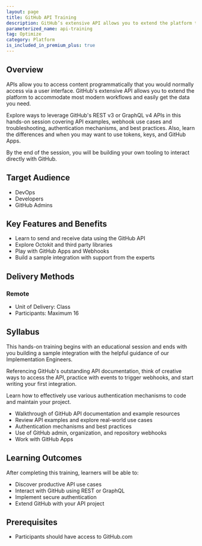 ```yaml
---
layout: page
title: GitHub API Training
description: GitHub’s extensive API allows you to extend the platform to accommodate most modern workflows and easily get the data you need.
parameterized_name: api-training
tag: Optimize
category: Platform
is_included_in_premium_plus: true
---
```


## Overview

APIs allow you to access content programmatically that you would normally access via a user interface. GitHub's extensive API allows you to extend the platform to accommodate most modern workflows and easily get the data you need.

Explore ways to leverage GitHub's REST v3 or GraphQL v4 APIs in this hands-on session covering API examples, webhook use cases and troubleshooting, authentication mechanisms, and best practices. Also, learn the differences and when you may want to use tokens, keys, and GitHub Apps.

By the end of the session, you will be building your own tooling to interact directly with GitHub.

## Target Audience

- DevOps
- Developers
- GitHub Admins

## Key Features and Benefits

- Learn to send and receive data using the GitHub API
- Explore Octokit and third party libraries
- Play with GitHub Apps and Webhooks
- Build a sample integration with support from the experts

## Delivery Methods

### Remote

- Unit of Delivery: Class
- Participants: Maximum 16

## Syllabus

This hands-on training begins with an educational session and ends with you building a sample integration with the helpful guidance of our Implementation Engineers.

Referencing GitHub's outstanding API documentation, think of creative ways to access the API, practice with events to trigger webhooks, and start writing your first integration.

Learn how to effectively use various authentication mechanisms to code and maintain your project.

- Walkthrough of GitHub API documentation and example resources
- Review API examples and explore real-world use cases
- Authentication mechanisms and best practices
- Use of GitHub admin, organization, and repository webhooks
- Work with GitHub Apps

## Learning Outcomes

After completing this training, learners will be able to:

- Discover productive API use cases
- Interact with GitHub using REST or GraphQL
- Implement secure authentication
- Extend GitHub with your API project

## Prerequisites

- Participants should have access to GitHub.com
